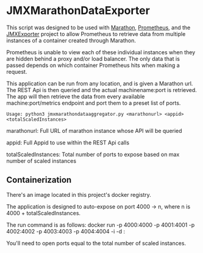 # JMXMarathonDataExporter

This script was designed to be used with [Marathon](https://mesosphere.github.io/marathon/),
[Prometheus](https://prometheus.io/),
and the [JMXExporter](https://github.com/prometheus/jmx_exporter) project to 
allow Prometheus to retrieve data from multiple instances of a container 
created through Marathon.

Prometheus is unable to view each of these individual instances when
they are hidden behind a proxy and/or load balancer. The only data that
is passed depends on which container Prometheus hits when making a request.

This application can be run from any location, and is given a Marathon url.
The REST Api is then queried and the actual machinename:port is retrieved.
The app will then retrieve the data from every available machine:port/metrics
endpoint and port them to a preset list of ports.

    Usage: python3 jmxmarathondataaggregator.py <marathonurl> <appid> <totalScaledInstances>

marathonurl:             Full URL of marathon instance whose API will be queried

appid:                   Full Appid to use within the REST Api calls

totalScaledInstances:    Total number of ports to expose based on max number of scaled instances

## Containerization

There's an image located in this project's docker registry. 

The application is designed to auto-expose on port 4000 -> n, where n is 4000 + totalScaledInstances.

The run command is as follows: 
    docker run -p 4000:4000 -p 4001:4001 -p 4002:4002 -p 4003:4003 -p 4004:4004 -i -d <image>:<tag> <marathonurl> <appid> <totalScaledInstances>
    
You'll need to open ports equal to the total number of scaled instances.
